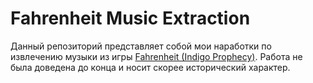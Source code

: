 Fahrenheit Music Extraction
===========================

Данный репозиторий представляет собой мои наработки по извлечению музыки 
из игры [Fahrenheit (Indigo Prophecy)](https://en.wikipedia.org/wiki/Fahrenheit_%282005_video_game%29).
Работа не была доведена до конца и носит скорее исторический характер.

